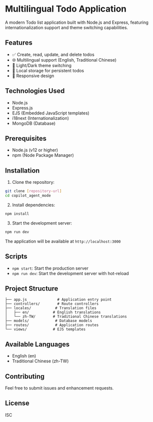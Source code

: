 # Multilingual Todo Application

A modern Todo list application built with Node.js and Express, featuring internationalization support and theme switching capabilities.

## Features

- ✅ Create, read, update, and delete todos
- 🌐 Multilingual support (English, Traditional Chinese)
- 🎨 Light/Dark theme switching
- 💾 Local storage for persistent todos
- 📱 Responsive design

## Technologies Used

- Node.js
- Express.js
- EJS (Embedded JavaScript templates)
- i18next (Internationalization)
- MongoDB (Database)

## Prerequisites

- Node.js (v12 or higher)
- npm (Node Package Manager)

## Installation

1. Clone the repository:
```bash
git clone [repository-url]
cd copilot_agent_mode
```

2. Install dependencies:
```bash
npm install
```

3. Start the development server:
```bash
npm run dev
```

The application will be available at `http://localhost:3000`

## Scripts

- `npm start`: Start the production server
- `npm run dev`: Start the development server with hot-reload

## Project Structure

```
├── app.js              # Application entry point
├── controllers/        # Route controllers
├── locales/           # Translation files
│   ├── en/           # English translations
│   └── zh-TW/        # Traditional Chinese translations
├── models/            # Database models
├── routes/            # Application routes
└── views/            # EJS templates
```

## Available Languages

- English (en)
- Traditional Chinese (zh-TW)

## Contributing

Feel free to submit issues and enhancement requests.

## License

ISC